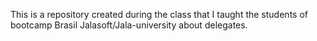 This is a repository created during the class that I taught the students of bootcamp Brasil Jalasoft/Jala-university about delegates.
